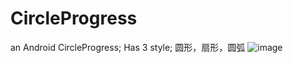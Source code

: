 CircleProgress
==============

an Android CircleProgress;
Has 3 style;
圆形，扇形，圆弧
![image](https://github.com/487qq/CircleProgress/blob/master/demo.pngdemo.png)


